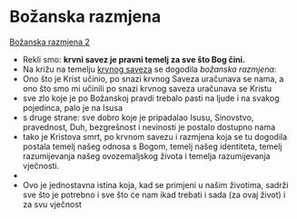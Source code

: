 # Božanska razmjena
[Božanska razmjena 2](021-Božanska-razmjena-2.md) 
<!--  O Božanaskoj razmjeni još moraš napisati prema knjizi Dereka Princa - imaš ju u knjižnici  -->


-  Rekli smo: **krvni savez je pravni temelj za sve što Bog čini.**  
- Na križu na temelju  [krvnog saveza](010-Krvni-savez.md) se dogodila *božanska razmjena*: 
- Ono što je Krist učinio, po snazi krvnog Saveza uračunava se nama, a ono što smo mi učinili po snazi krvnog saveza uračunava se Kristu
- sve zlo koje je po Božanskoj pravdi trebalo pasti na ljude i na svakog pojedinca, palo je na Isusa 
- s druge strane: sve dobro koje je pripadalao Isusu, Sinovstvo, pravednost, Duh,  bezgrešnost i nevinosti je postalo dostupno nama
- tako je Kristova smrt, po krvnom savezu i  razmjena koja se tu dogodila postala temelj našeg odnosa s Bogom, temelj našeg identiteta, temelj razumijevanja našeg ovozemaljskog života i temelja razumijevanja vječnosti.
- <!-- Bog-->
- Ovo je jednostavna istina koja, kad se primjeni u našim životima, sadrži sve što je potrebno i sve što će nam ikad trebati i sada (za ovaj život) i za svu vječnost



